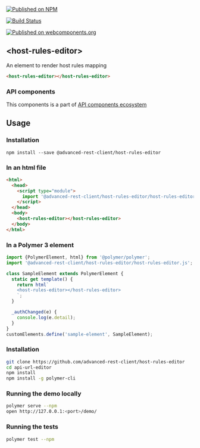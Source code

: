 [![Published on NPM](https://img.shields.io/npm/v/@advanced-rest-client/host-rules-editor.svg)](https://www.npmjs.com/package/@advanced-rest-client/host-rules-editor)

[![Build Status](https://travis-ci.org/advanced-rest-client/host-rules-editor.svg?branch=stage)](https://travis-ci.org/advanced-rest-client/host-rules-editor)

[![Published on webcomponents.org](https://img.shields.io/badge/webcomponents.org-published-blue.svg)](https://www.webcomponents.org/element/advanced-rest-client/host-rules-editor)

## &lt;host-rules-editor&gt;

An element to render host rules mapping


```html
<host-rules-editor></host-rules-editor>
```

### API components

This components is a part of [API components ecosystem](https://elements.advancedrestclient.com/)

## Usage

### Installation
```
npm install --save @advanced-rest-client/host-rules-editor
```

### In an html file

```html
<html>
  <head>
    <script type="module">
      import '@advanced-rest-client/host-rules-editor/host-rules-editor.js';
    </script>
  </head>
  <body>
    <host-rules-editor></host-rules-editor>
  </body>
</html>
```

### In a Polymer 3 element

```js
import {PolymerElement, html} from '@polymer/polymer';
import '@advanced-rest-client/host-rules-editor/host-rules-editor.js';

class SampleElement extends PolymerElement {
  static get template() {
    return html`
    <host-rules-editor></host-rules-editor>
    `;
  }

  _authChanged(e) {
    console.log(e.detail);
  }
}
customElements.define('sample-element', SampleElement);
```

### Installation

```sh
git clone https://github.com/advanced-rest-client/host-rules-editor
cd api-url-editor
npm install
npm install -g polymer-cli
```

### Running the demo locally

```sh
polymer serve --npm
open http://127.0.0.1:<port>/demo/
```

### Running the tests
```sh
polymer test --npm
```
